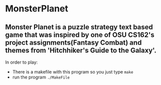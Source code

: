 # MonsterPlanet
Monster Planet is a puzzle strategy text based game that was inspired by one of OSU CS162's project assignments(Fantasy Combat) and themes from 'Hitchhiker's Guide to the Galaxy'.
---
In order to play:
* There is a makefile with this program so you just type `make`
* run the program `./MakeFile`
